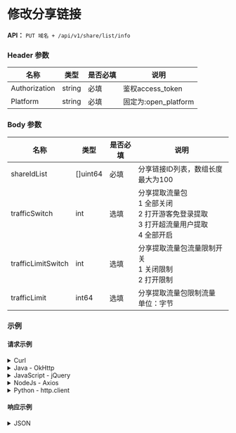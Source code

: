 # 修改分享链接

**API：** `PUT 域名 + /api/v1/share/list/info`

### Header 参数
| 名称          | 类型   | 是否必填 | 说明               |
|---------------|--------|----------|--------------------|
| Authorization | string | 必填     | 鉴权access\_token   |
| Platform      | string | 必填     | 固定为:open\_platform |

### Body 参数
| 名称               | 类型       | 是否必填 | 说明                                                                                              |
|--------------------|------------|----------|---------------------------------------------------------------------------------------------------|
| shareIdList        | \[\]uint64 | 必填     | 分享链接ID列表，数组长度最大为100                                                                   |
| trafficSwitch      | int        | 选填     | 分享提取流量包<br>1 全部关闭<br>2 打开游客免登录提取<br>3 打开超流量用户提取<br>4 全部开启           |
| trafficLimitSwitch | int        | 选填     | 分享提取流量包流量限制开关<br>1 关闭限制<br>2 打开限制                                              |
| trafficLimit       | int64      | 选填     | 分享提取流量包限制流量<br>单位：字节                                                               |

### 示例

#### 请求示例
<details>
<summary>Curl</summary>

```shell
curl --location --request PUT 'https://open-api.123pan.com/api/v1/share/list/info' \
--header 'Content-Type: application/json' \
--header 'Platform: open_platform' \
--header 'Authorization: Bearer eyJhbGciOiJIUzI1NiIsInR5cCI6IkpXVCJ9.eyJl...(过长省略)' \
--data '{
    "shareIdList": [87187530],
    "trafficSwitch": 2,
    "trafficLimitSwitch": 2,
    "trafficLimit": 1073741824
}'
```

</details>

<details>
<summary>Java - OkHttp</summary>

```java
OkHttpClient client = new OkHttpClient().newBuilder()
.build();
MediaType mediaType = MediaType.parse("application/json");
RequestBody body = RequestBody.create(mediaType, "{\n    \"shareIdList\": [87187530],\n    \"trafficSwitch\": 2,\n    \"trafficLimitSwitch\": 2,\n    \"trafficLimit\": 1073741824\n}");
Request request = new Request.Builder()
.url("https://open-api.123pan.com/api/v1/share/list/info")
.method("PUT", body)
.addHeader("Content-Type", "application/json")
.addHeader("Platform", "open_platform")
.addHeader("Authorization", "Bearer eyJhbGciOiJIUzI1NiIsInR5cCI6IkpXVCJ9.eyJl...(过长省略)")
.build();
Response response = client.newCall(request).execute();
```

</details>

<details>
<summary>JavaScript - jQuery</summary>

```javascript
var settings = {
  "url": "https://open-api.123pan.com/api/v1/share/list/info",
  "method": "PUT",
  "timeout": 0,
  "headers": {
    "Content-Type": "application/json",
    "Platform": "open_platform",
    "Authorization": "Bearer eyJhbGciOiJIUzI1NiIsInR5cCI6IkpXVCJ9.eyJl...(过长省略)"
  },
  "data": JSON.stringify({
    "shareIdList": [
      87187530
    ],
    "trafficSwitch": 2,
    "trafficLimitSwitch": 2,
    "trafficLimit": 1073741824
  }),
};

$.ajax(settings).done(function (response) {
  console.log(response);
});
```

</details>

<details>
<summary>NodeJs - Axios</summary>

```javascript
const axios = require('axios');
let data = JSON.stringify({
  "shareIdList": [
    87187530
  ],
  "trafficSwitch": 2,
  "trafficLimitSwitch": 2,
  "trafficLimit": 1073741824
});

let config = {
  method: 'put',
  maxBodyLength: Infinity,
  url: 'https://open-api.123pan.com/api/v1/share/list/info',
  headers: { 
    'Content-Type': 'application/json', 
    'Platform': 'open_platform', 
    'Authorization': 'Bearer eyJhbGciOiJIUzI1NiIsInR5cCI6IkpXVCJ9.eyJl...(过长省略)'
  },
  data : data
};

axios.request(config)
.then((response) => {
  console.log(JSON.stringify(response.data));
})
.catch((error) => {
  console.log(error);
});
```

</details>

<details>
<summary>Python - http.client</summary>

```python
import http.client
import json

conn = http.client.HTTPSConnection("open-api.123pan.com")
payload = json.dumps({
  "shareIdList": [
    87187530
  ],
  "trafficSwitch": 2,
  "trafficLimitSwitch": 2,
  "trafficLimit": 1073741824
})
headers = {
  'Content-Type': 'application/json',
  'Platform': 'open_platform',
  'Authorization': 'Bearer eyJhbGciOiJIUzI1NiIsInR5cCI6IkpXVCJ9.eyJl...(过长省略)'
}
conn.request("PUT", "/api/v1/share/list/info", payload, headers)
res = conn.getresponse()
data = res.read()
print(data.decode("utf-8"))
```

</details>

#### 响应示例
<details>
<summary>JSON</summary>

```json
{
  "code": 0,
  "message": "ok",
  "data": null,
  "x-traceID": "89eb527f-83d3-4727-8abd-26f299e6a1e8_kong-db-5898fdd8c6-d258b"
}```

</details>
